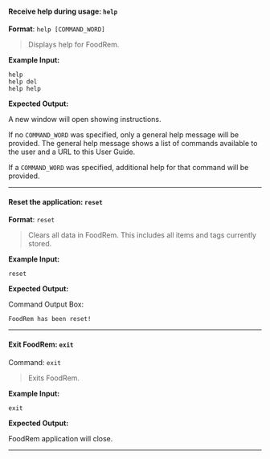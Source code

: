 <!-- markdownlint-disable-file first-line-h1 -->

#### Receive help during usage: `help`

**Format**: `help [COMMAND_WORD]`

> Displays help for FoodRem.

**Example Input:**

```text
help
help del
help help
```

**Expected Output:**

A new window will open showing instructions.

If no `COMMAND_WORD` was specified, only a general help message will be provided.
The general help message shows a list of commands available to the user and a URL to this User Guide.

If a `COMMAND_WORD` was specified, additional help for that command will be provided.

---

#### Reset the application: `reset`

**Format**: `reset`

> Clears all data in FoodRem. This includes all items and tags currently stored.

**Example Input:**

```text
reset
```

**Expected Output:**

Command Output Box:

```text
FoodRem has been reset!
```

---

#### Exit FoodRem: `exit`

Command: `exit`

> Exits FoodRem.

**Example Input:**

```text
exit
```

**Expected Output:**

FoodRem application will close.

---
